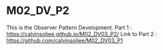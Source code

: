 # M02_DV_P2
This is the Observer Pattern Development.
Part 1 : https://calvinsoliee.github.io/M02_DV03_P2/
Link to Part 2 : https://github.com/calvinsoliee/M02_DV03_P1
